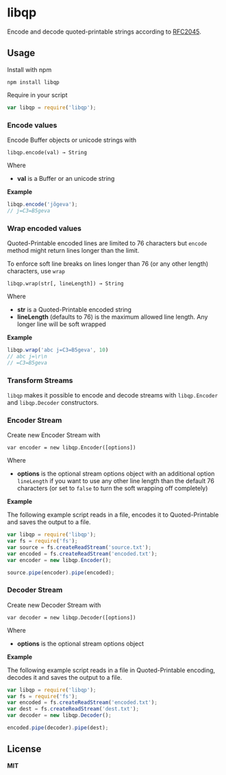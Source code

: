 # libqp

Encode and decode quoted-printable strings according to [RFC2045](http://tools.ietf.org/html/rfc2045#section-6.7).

## Usage

Install with npm

    npm install libqp

Require in your script

```javascript
var libqp = require('libqp');
```

### Encode values

Encode Buffer objects or unicode strings with

    libqp.encode(val) → String

Where

  * **val** is a Buffer or an unicode string

**Example**

```javascript
libqp.encode('jõgeva');
// j=C3=B5geva
```

### Wrap encoded values

Quoted-Printable encoded lines are limited to 76 characters but `encode` method might return lines longer than the limit.

To enforce soft line breaks on lines longer than 76 (or any other length) characters, use `wrap`

    libqp.wrap(str[, lineLength]) → String

Where

  * **str** is a Quoted-Printable encoded string
  * **lineLength** (defaults to 76) is the maximum allowed line length. Any longer line will be soft wrapped

**Example**

```javascript
libqp.wrap('abc j=C3=B5geva', 10)
// abc j=\r\n
// =C3=B5geva
```

### Transform Streams

`libqp` makes it possible to encode and decode streams with `libqp.Encoder` and `libqp.Decoder` constructors.

### Encoder Stream

Create new Encoder Stream with

    var encoder = new libqp.Encoder([options])

Where

  * **options** is the optional stream options object with an additional option `lineLength` if you want to use any other line length than the default 76 characters (or set to `false` to turn the soft wrapping off completely)

**Example**

The following example script reads in a file, encodes it to Quoted-Printable and saves the output to a file.

```javascript
var libqp = require('libqp');
var fs = require('fs');
var source = fs.createReadStream('source.txt');
var encoded = fs.createReadStream('encoded.txt');
var encoder = new libqp.Encoder();

source.pipe(encoder).pipe(encoded);
```

### Decoder Stream

Create new Decoder Stream with

    var decoder = new libqp.Decoder([options])

Where

  * **options** is the optional stream options object

**Example**

The following example script reads in a file in Quoted-Printable encoding, decodes it and saves the output to a file.

```javascript
var libqp = require('libqp');
var fs = require('fs');
var encoded = fs.createReadStream('encoded.txt');
var dest = fs.createReadStream('dest.txt');
var decoder = new libqp.Decoder();

encoded.pipe(decoder).pipe(dest);
```

## License

**MIT**